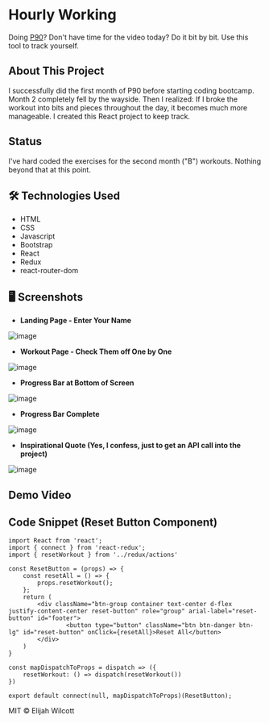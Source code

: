 # Hourly Working

Doing [P90](https://www.beachbodyondemand.com/programs/p90/workouts)? Don't have time for the video today? Do it bit by bit. Use this tool to track yourself.

## About This Project

I successfully did the first month of P90 before starting coding bootcamp. Month 2 completely fell by the wayside. Then I realized: If I broke the workout into bits and pieces throughout the day, it becomes much more manageable. I created this React project to keep track.

## Status

I've hard coded the exercises for the second month ("B") workouts. Nothing beyond that at this point.

## :hammer_and_wrench: Technologies Used

- HTML
- CSS
- Javascript
- Bootstrap
- React
- Redux
- react-router-dom

## 🖥 Screenshots

- **Landing Page - Enter Your Name**  
  
![image](https://raw.githubusercontent.com/ejw773/hourly-workout/main/docs/img/IMG_7255.PNG)

- **Workout Page - Check Them off One by One**  
  
![image](https://raw.githubusercontent.com/ejw773/hourly-workout/main/docs/img/IMG_7257.PNG)

- **Progress Bar at Bottom of Screen**  
  
![image](https://raw.githubusercontent.com/ejw773/hourly-workout/main/docs/img/IMG_7258.PNG)

- **Progress Bar Complete**  
  
![image](https://raw.githubusercontent.com/ejw773/hourly-workout/main/docs/img/IMG_7259.PNG)

- **Inspirational Quote (Yes, I confess, just to get an API call into the project)**  
  
![image](https://raw.githubusercontent.com/ejw773/hourly-workout/main/docs/img/IMG_7260.PNG)

## Demo Video

## Code Snippet (Reset Button Component)

```
import React from 'react';
import { connect } from 'react-redux';
import { resetWorkout } from '../redux/actions'

const ResetButton = (props) => {
    const resetAll = () => {
        props.resetWorkout();
    };
    return (
        <div className="btn-group container text-center d-flex justify-content-center reset-button" role="group" arial-label="reset-button" id="footer">
                <button type="button" className="btn btn-danger btn-lg" id="reset-button" onClick={resetAll}>Reset All</button>
        </div>
    )
}

const mapDispatchToProps = dispatch => ({
    resetWorkout: () => dispatch(resetWorkout())
})

export default connect(null, mapDispatchToProps)(ResetButton);
```

MIT © Elijah Wilcott
